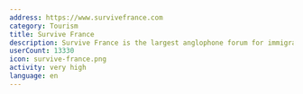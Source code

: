 ```yaml
---
address: https://www.survivefrance.com
category: Tourism
title: Survive France
description: Survive France is the largest anglophone forum for immigrants in France
userCount: 13330
icon: survive-france.png
activity: very high
language: en
---
```

